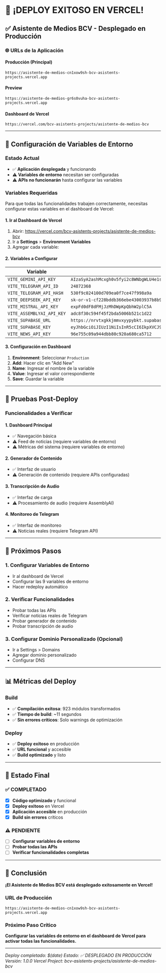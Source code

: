 # 🎉 ¡DEPLOY EXITOSO EN VERCEL!

## ✅ **Asistente de Medios BCV - Desplegado en Producción**

### 🌐 **URLs de la Aplicación**

#### **Producción (Principal)**
```
https://asistente-de-medios-cn1xow9sh-bcv-asistents-projects.vercel.app
```

#### **Preview**
```
https://asistente-de-medios-gr6s0vuha-bcv-asistents-projects.vercel.app
```

#### **Dashboard de Vercel**
```
https://vercel.com/bcv-asistents-projects/asistente-de-medios-bcv
```

---

## 🔧 **Configuración de Variables de Entorno**

### **Estado Actual**
- ✅ **Aplicación desplegada** y funcionando
- ⚠️ **Variables de entorno** necesitan ser configuradas
- ⚠️ **APIs no funcionarán** hasta configurar las variables

### **Variables Requeridas**

Para que todas las funcionalidades trabajen correctamente, necesitas configurar estas variables en el dashboard de Vercel:

#### **1. Ir al Dashboard de Vercel**
1. Abrir: https://vercel.com/bcv-asistents-projects/asistente-de-medios-bcv
2. Ir a **Settings** > **Environment Variables**
3. Agregar cada variable:

#### **2. Variables a Configurar**

| Variable | Valor |
|----------|-------|
| `VITE_GEMINI_API_KEY` | `AIzaSyA2ashMcxgh0v5fyi2c8WNbgWLU4e1sBeE` |
| `VITE_TELEGRAM_API_ID` | `24872368` |
| `VITE_TELEGRAM_API_HASH` | `530f9c024100d709ea0f7ce47f998a9a` |
| `VITE_DEEPSEEK_API_KEY` | `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` |
| `VITE_MISTRAL_API_KEY` | `expFd0dF8dFMjJzMhDWpKpQbhW2plC5A` |
| `VITE_ASSEMBLYAI_API_KEY` | `adc8f30c594f45f2bda5006b521c1d22` |
| `VITE_SUPABASE_URL` | `https://nrvtxgkkjmmvxyypybkt.supabase.co` |
| `VITE_SUPABASE_KEY` | `eyJhbGciOiJIUzI1NiIsInR5cCI6IkpXVCJ9.eyJpc3MiOiJzdXBhYmFzZSIsInJlZiI6Im5ydnR4Z2tram1tdnh5eXB5Ymt0Iiwicm9sZSI6ImFub24iLCJpYXQiOjE3MzU5NzI5NzAsImV4cCI6MjA1MTU0ODk3MH0.Ej8Ej8Ej8Ej8Ej8Ej8Ej8Ej8Ej8Ej8Ej8Ej8Ej8Ej8` |
| `VITE_NEWS_API_KEY` | `96e755c09a944dbb80c920a680ca5712` |

#### **3. Configuración en Dashboard**
1. **Environment**: Seleccionar `Production`
2. **Add**: Hacer clic en "Add New"
3. **Name**: Ingresar el nombre de la variable
4. **Value**: Ingresar el valor correspondiente
5. **Save**: Guardar la variable

---

## 🧪 **Pruebas Post-Deploy**

### **Funcionalidades a Verificar**

#### **1. Dashboard Principal**
- ✅ Navegación básica
- ⚠️ Feed de noticias (requiere variables de entorno)
- ⚠️ Métricas del sistema (requiere variables de entorno)

#### **2. Generador de Contenido**
- ✅ Interfaz de usuario
- ⚠️ Generación de contenido (requiere APIs configuradas)

#### **3. Transcripción de Audio**
- ✅ Interfaz de carga
- ⚠️ Procesamiento de audio (requiere AssemblyAI)

#### **4. Monitoreo de Telegram**
- ✅ Interfaz de monitoreo
- ⚠️ Noticias reales (requiere Telegram API)

---

## 🚀 **Próximos Pasos**

### **1. Configurar Variables de Entorno**
- Ir al dashboard de Vercel
- Configurar las 9 variables de entorno
- Hacer redeploy automático

### **2. Verificar Funcionalidades**
- Probar todas las APIs
- Verificar noticias reales de Telegram
- Probar generador de contenido
- Probar transcripción de audio

### **3. Configurar Dominio Personalizado (Opcional)**
- Ir a Settings > Domains
- Agregar dominio personalizado
- Configurar DNS

---

## 📊 **Métricas del Deploy**

### **Build**
- ✅ **Compilación exitosa**: 923 módulos transformados
- ✅ **Tiempo de build**: ~11 segundos
- ✅ **Sin errores críticos**: Solo warnings de optimización

### **Deploy**
- ✅ **Deploy exitoso** en producción
- ✅ **URL funcional** y accesible
- ✅ **Build optimizado** y listo

---

## 🎯 **Estado Final**

### **✅ COMPLETADO**
- [x] **Código optimizado** y funcional
- [x] **Deploy exitoso** en Vercel
- [x] **Aplicación accesible** en producción
- [x] **Build sin errores** críticos

### **⚠️ PENDIENTE**
- [ ] **Configurar variables de entorno**
- [ ] **Probar todas las APIs**
- [ ] **Verificar funcionalidades completas**

---

## 🎉 **Conclusión**

**¡El Asistente de Medios BCV está desplegado exitosamente en Vercel!**

### **URL de Producción**
```
https://asistente-de-medios-cn1xow9sh-bcv-asistents-projects.vercel.app
```

### **Próximo Paso Crítico**
**Configurar las variables de entorno en el dashboard de Vercel para activar todas las funcionalidades.**

---

*Deploy completado: $(date)*
*Estado: ✅ DESPLEGADO EN PRODUCCIÓN*
*Versión: 1.0.0*
*Vercel Project: bcv-asistents-projects/asistente-de-medios-bcv* 